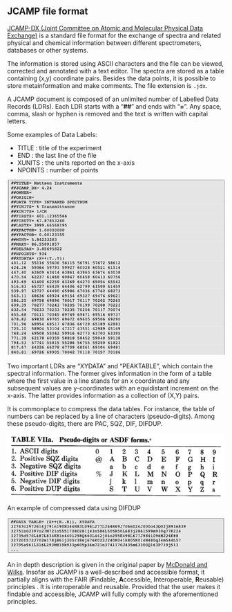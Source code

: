 ## JCAMP file format

[JCAMP-DX (Joint Committee on Atomic and Molecular Physical Data Exchange)](http://jcamp-dx.org/) is a standard file format for the exchange of spectra and related physical and chemical information between different spectrometers, databases or other systems.

The information is stored using ASCII characters and the file can be viewed, corrected and annotated with a text editor. The spectra are stored as a table containing (x,y) coordinate pairs. Besides the data points, it is possible to store metainformation and make comments. The file extension is  `.jdx`.

A JCAMP document is composed of an unlimited number of Labelled Data Records (LDRs). Each LDR starts with a “**##**” and ends with “**=**”. Any space, comma, slash or hyphen is removed and the text is written with capital letters.

Some examples of Data Labels:
- TITLE : title of the experiment
- END : the last line of the file
- XUNITS : the units reported on the x-axis
- NPOINTS : number of points

![example](jcamp_example.png)

Two important LDRs are “XYDATA” and “PEAKTABLE”, which contain the spectral information. The former gives information in the form of a table where the first value in a line stands for an x coordinate and any subsequent values are y-coordinates with an equidistant increment on the x-axis. The latter provides information as a collection of (X,Y) pairs. 

It is commonplace to compress the data tables. For instance, the table of numbers can be replaced by a line of characters (pseudo-digits). Among these pseudo-digits, there are PAC, SQZ, DIF, DIFDUP.

![pseudodigits](jcamp_pseudodigits.png)

An example of compressed data using DIFDUP

![compressed](jcamp_compressed.png)

An in depth description is given in the original paper by [McDonald and Wilks](http://old.iupac.org/jcamp/protocols/dxir01.pdf). Insofar as JCAMP is a well-described and accessible format, it partially aligns with the FAIR (**F**indable, **A**ccessible, **I**nteroperable, **R**eusable) principles . It is interoperable and reusable. Provided that the user makes it findable and accessible, JCAMP will fully comply with the aforementioned principles.